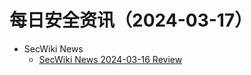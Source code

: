 # 每日安全资讯（2024-03-17）

- SecWiki News
  - [SecWiki News 2024-03-16 Review](http://www.sec-wiki.com/?2024-03-16)
